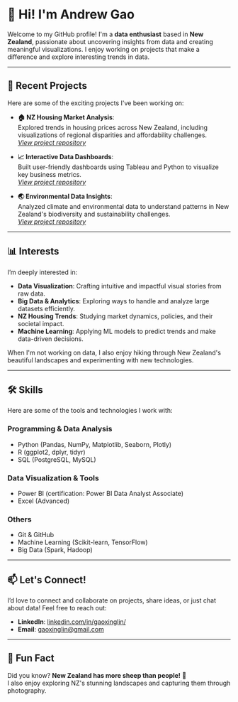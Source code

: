 # 👋 Hi! I'm Andrew Gao

Welcome to my GitHub profile! I'm a **data enthusiast** based in **New Zealand**, passionate about uncovering insights from data and creating meaningful visualizations. I enjoy working on projects that make a difference and explore interesting trends in data.

---

## 🚀 Recent Projects
Here are some of the exciting projects I've been working on:

- **🏠 NZ Housing Market Analysis**:  
  Explored trends in housing prices across New Zealand, including visualizations of regional disparities and affordability challenges.  
  *[View project repository](https://github.com/example/NZ-housing-analysis)*

- **📈 Interactive Data Dashboards**:  
  Built user-friendly dashboards using Tableau and Python to visualize key business metrics.  
  *[View project repository](https://github.com/example/data-dashboards)*

- **🌏 Environmental Data Insights**:  
  Analyzed climate and environmental data to understand patterns in New Zealand's biodiversity and sustainability challenges.  
  *[View project repository](https://github.com/example/environmental-data)*

---

## 📊 Interests
I’m deeply interested in:
- **Data Visualization**: Crafting intuitive and impactful visual stories from raw data.
- **Big Data & Analytics**: Exploring ways to handle and analyze large datasets efficiently.
- **NZ Housing Trends**: Studying market dynamics, policies, and their societal impact.
- **Machine Learning**: Applying ML models to predict trends and make data-driven decisions.

When I'm not working on data, I also enjoy hiking through New Zealand's beautiful landscapes and experimenting with new technologies.

---

## 🛠️ Skills
Here are some of the tools and technologies I work with:

### Programming & Data Analysis
- Python (Pandas, NumPy, Matplotlib, Seaborn, Plotly)
- R (ggplot2, dplyr, tidyr)
- SQL (PostgreSQL, MySQL)

### Data Visualization & Tools
- Power BI (certification: Power BI Data Analyst Associate)
- Excel (Advanced)

### Others
- Git & GitHub
- Machine Learning (Scikit-learn, TensorFlow)
- Big Data (Spark, Hadoop)

---

## 📫 Let's Connect!
I’d love to connect and collaborate on projects, share ideas, or just chat about data! Feel free to reach out:

- **LinkedIn**: [linkedin.com/in/gaoxinglin/](https://www.linkedin.com/in/gaoxinglin/)  
- **Email**: [gaoxinglin@gmail.com](mailto:gaoxinglin@gmail.com)  

---

## 🌟 Fun Fact
Did you know? **New Zealand has more sheep than people!** 🐑  
I also enjoy exploring NZ's stunning landscapes and capturing them through photography.
